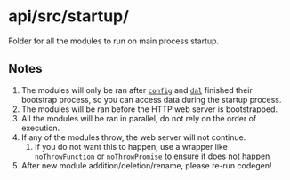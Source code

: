 # api/src/startup/
Folder for all the modules to run on main process startup.


## Notes
1. The modules will only be ran after [`config`](../config/) and [`dal`](../dal/) finished their bootstrap process, so you can access data during the startup process.
1. The modules will be ran before the HTTP web server is bootstrapped.
1. All the modules will be ran in parallel, do not rely on the order of execution.
1. If any of the modules throw, the web server will not continue.
    1. If you do not want this to happen, use a wrapper like `noThrowFunction` or `noThrowPromise` to ensure it does not happen
1. After new module addition/deletion/rename, please re-run codegen!